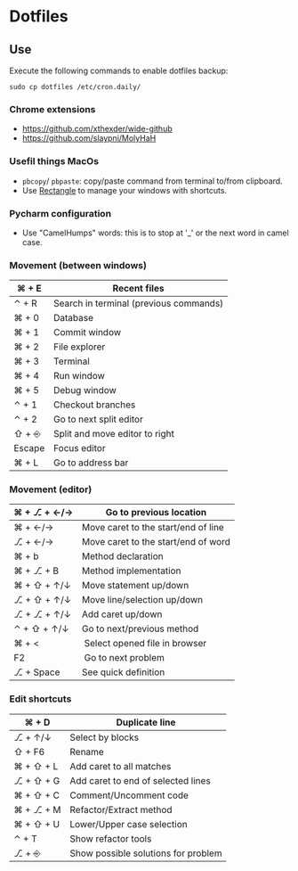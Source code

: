 # Dotfiles

## Use

Execute the following commands to enable dotfiles backup: 

~~~
sudo cp dotfiles /etc/cron.daily/
~~~

### Chrome extensions

- https://github.com/xthexder/wide-github
- https://github.com/slaypni/MolyHaH

### Usefil things MacOs

- `pbcopy`/ `pbpaste`: copy/paste command from terminal to/from clipboard.
- Use [Rectangle](https://github.com/rxhanson/Rectangle) to manage your windows with shortcuts.

### Pycharm configuration

- Use "CamelHumps" words: this is to stop at '_' or the next word in camel case.

### Movement (between windows)

|  ⌘ + E    | Recent files |
|---|---|
|  ⌃ + R    | Search in terminal (previous commands) |
|  ⌘ + 0    | Database |
|  ⌘ + 1    | Commit window |
|  ⌘ + 2    | File explorer |
|  ⌘ + 3    | Terminal |
|  ⌘ + 4    | Run window |
|  ⌘ + 5    | Debug window |
|  ⌃ + 1    | Checkout branches |
|  ⌃ + 2    | Go to next split editor |
|  ⇧ + ⎆    | Split and move editor to right |
|  Escape    | Focus editor |
|   ⌘ + L   | Go to address bar |


### Movement (editor)

|  ⌘ + ⎇ + ←/→  | Go to previous location |
|---|---|
|  ⌘ + ←/→  | Move caret to the start/end of line |
|  ⎇ + ←/→  | Move caret to the start/end of word |
|  ⌘ + b        | Method declaration |
|  ⌘ + ⎇ + B    | Method implementation |
|  ⌘ + ⇧ + ↑/↓  | Move statement up/down |
|  ⎇ + ⇧ + ↑/↓  | Move line/selection up/down |
|  ⎇ + ⎇ + ↑/↓ | Add caret up/down|
|  ⌃ + ⇧ + ↑/↓ | Go to next/previous method |
|  ⌘ + <       | Select opened file in browser |
|  F2       | Go to next problem |
|  ⎇ + Space | See quick definition |

### Edit shortcuts

|  ⌘ + D  | Duplicate line |
|---|---|
|  ⎇ + ↑/↓ | Select by blocks |
|  ⇧ + F6  | Rename |
|  ⌘ + ⇧ + L  | Add caret to all matches |
|  ⎇ + ⇧ + G  | Add caret to end of selected lines |
|  ⌘ + ⇧ + C  | Comment/Uncomment code |
|  ⌘ + ⎇ + M  | Refactor/Extract method |
|  ⌘ + ⇧ + U  | Lower/Upper case selection |
|  ⌃ + T    | Show refactor tools |
|  ⎇ + ⎆  | Show possible solutions for problem |
